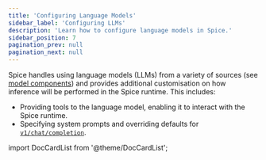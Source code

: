 ```yaml
---
title: 'Configuring Language Models'
sidebar_label: 'Configuring LLMs'
description: 'Learn how to configure language models in Spice.'
sidebar_position: 7
pagination_prev: null
pagination_next: null
---
```


Spice handles using language models (LLMs) from a variety of sources (see [model components](/components/models/index.md)) and provides additional customisation on how inference will be performed in the Spice runtime. This includes:
 - Providing tools to the language model, enabling it to interact with the Spice runtime.
 - Specifying system prompts and overriding defaults for [`v1/chat/completion`](/api/http/chat-completions.md).


import DocCardList from '@theme/DocCardList';

<DocCardList />
